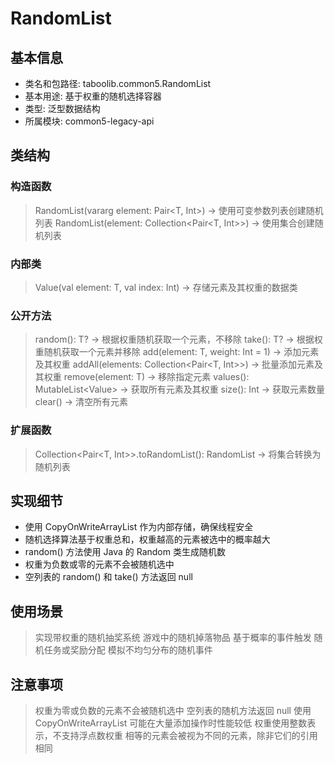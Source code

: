 # RandomList
## 基本信息
- 类名和包路径: taboolib.common5.RandomList
- 基本用途: 基于权重的随机选择容器
- 类型: 泛型数据结构
- 所属模块: common5-legacy-api

## 类结构
### 构造函数
> RandomList(vararg element: Pair<T, Int>) -> 使用可变参数列表创建随机列表
> RandomList(element: Collection<Pair<T, Int>>) -> 使用集合创建随机列表

### 内部类
> Value<T>(val element: T, val index: Int) -> 存储元素及其权重的数据类

### 公开方法
> random(): T? -> 根据权重随机获取一个元素，不移除
> take(): T? -> 根据权重随机获取一个元素并移除
> add(element: T, weight: Int = 1) -> 添加元素及其权重
> addAll(elements: Collection<Pair<T, Int>>) -> 批量添加元素及其权重
> remove(element: T) -> 移除指定元素
> values(): MutableList<Value<T>> -> 获取所有元素及其权重
> size(): Int -> 获取元素数量
> clear() -> 清空所有元素

### 扩展函数
> Collection<Pair<T, Int>>.toRandomList(): RandomList<T> -> 将集合转换为随机列表

## 实现细节
- 使用 CopyOnWriteArrayList 作为内部存储，确保线程安全
- 随机选择算法基于权重总和，权重越高的元素被选中的概率越大
- random() 方法使用 Java 的 Random 类生成随机数
- 权重为负数或零的元素不会被随机选中
- 空列表的 random() 和 take() 方法返回 null

## 使用场景
> 实现带权重的随机抽奖系统
> 游戏中的随机掉落物品
> 基于概率的事件触发
> 随机任务或奖励分配
> 模拟不均匀分布的随机事件

## 注意事项
> 权重为零或负数的元素不会被随机选中
> 空列表的随机方法返回 null
> 使用 CopyOnWriteArrayList 可能在大量添加操作时性能较低
> 权重使用整数表示，不支持浮点数权重
> 相等的元素会被视为不同的元素，除非它们的引用相同
